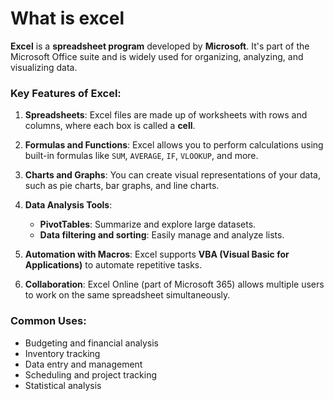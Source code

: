 # What is excel
**Excel** is a **spreadsheet program** developed by **Microsoft**. It's part of the Microsoft Office suite and is widely used for organizing, analyzing, and visualizing data.

### Key Features of Excel:

1. **Spreadsheets**: Excel files are made up of worksheets with rows and columns, where each box is called a **cell**.

2. **Formulas and Functions**: Excel allows you to perform calculations using built-in formulas like `SUM`, `AVERAGE`, `IF`, `VLOOKUP`, and more.

3. **Charts and Graphs**: You can create visual representations of your data, such as pie charts, bar graphs, and line charts.

4. **Data Analysis Tools**:

   * **PivotTables**: Summarize and explore large datasets.
   * **Data filtering and sorting**: Easily manage and analyze lists.

5. **Automation with Macros**: Excel supports **VBA (Visual Basic for Applications)** to automate repetitive tasks.

6. **Collaboration**: Excel Online (part of Microsoft 365) allows multiple users to work on the same spreadsheet simultaneously.

### Common Uses:

* Budgeting and financial analysis
* Inventory tracking
* Data entry and management
* Scheduling and project tracking
* Statistical analysis


